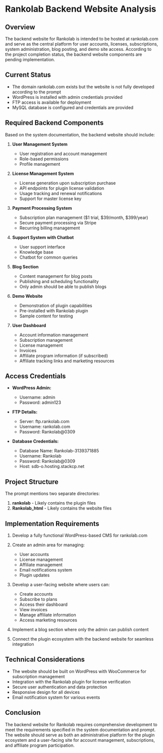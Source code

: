 # Rankolab Backend Website Analysis

## Overview
The backend website for Rankolab is intended to be hosted at rankolab.com and serve as the central platform for user accounts, licenses, subscriptions, system administration, blog posting, and demo site access. According to the project completion status, the backend website components are pending implementation.

## Current Status
- The domain rankolab.com exists but the website is not fully developed according to the prompt
- WordPress is installed with admin credentials provided
- FTP access is available for deployment
- MySQL database is configured and credentials are provided

## Required Backend Components
Based on the system documentation, the backend website should include:

1. **User Management System**
   - User registration and account management
   - Role-based permissions
   - Profile management

2. **License Management System**
   - License generation upon subscription purchase
   - API endpoints for plugin license validation
   - Usage tracking and renewal notifications
   - Support for master license key

3. **Payment Processing System**
   - Subscription plan management ($1 trial, $39/month, $399/year)
   - Secure payment processing via Stripe
   - Recurring billing management

4. **Support System with Chatbot**
   - User support interface
   - Knowledge base
   - Chatbot for common queries

5. **Blog Section**
   - Content management for blog posts
   - Publishing and scheduling functionality
   - Only admin should be able to publish blogs

6. **Demo Website**
   - Demonstration of plugin capabilities
   - Pre-installed with Rankolab plugin
   - Sample content for testing

7. **User Dashboard**
   - Account information management
   - Subscription management
   - License management
   - Invoices
   - Affiliate program information (if subscribed)
   - Affiliate tracking links and marketing resources

## Access Credentials
- **WordPress Admin:**
  - Username: admin
  - Password: admin123

- **FTP Details:**
  - Server: ftp.rankolab.com
  - Username: rankolab.com
  - Password: Rankolab@0309

- **Database Credentials:**
  - Database Name: Rankolab-3139371885
  - Username: Rankolab
  - Password: Rankolab@0309
  - Host: sdb-o.hosting.stackcp.net

## Project Structure
The prompt mentions two separate directories:
1. **rankolab** - Likely contains the plugin files
2. **Rankolab_html** - Likely contains the website files

## Implementation Requirements
1. Develop a fully functional WordPress-based CMS for rankolab.com
2. Create an admin area for managing:
   - User accounts
   - License management
   - Affiliate management
   - Email notifications system
   - Plugin updates

3. Develop a user-facing website where users can:
   - Create accounts
   - Subscribe to plans
   - Access their dashboard
   - View invoices
   - Manage affiliate information
   - Access marketing resources

4. Implement a blog section where only the admin can publish content

5. Connect the plugin ecosystem with the backend website for seamless integration

## Technical Considerations
- The website should be built on WordPress with WooCommerce for subscription management
- Integration with the Rankolab plugin for license verification
- Secure user authentication and data protection
- Responsive design for all devices
- Email notification system for various events

## Conclusion
The backend website for Rankolab requires comprehensive development to meet the requirements specified in the system documentation and prompt. The website should serve as both an administrative platform for the plugin ecosystem and a user-facing site for account management, subscriptions, and affiliate program participation.
